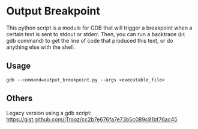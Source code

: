 # Output Breakpoint

This python script is a module for GDB that will trigger a breakpoint when a certain text is sent to stdout or stderr.
Then, you can run a backtrace (`bt` gdb command) to get the line of code that produced this text, or do anything else with the shell.

## Usage
`gdb --command=output_breakpoint.py --args <executable_file>`

## Others
Legacy version using a gdb script: https://gist.github.com/iTrooz/cc2b7e676fa7e73b5c089c81bf76ac45